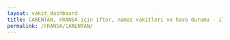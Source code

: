 ```yaml
---
layout: vakit_dashboard
title: CARENTAN, FRANSA için iftar, namaz vakitleri ve hava durumu - ilçe/eyalet seç
permalink: /FRANSA/CARENTAN/
---
```


<script type="text/javascript">
  var GLOBAL_COUNTRY = 'FRANSA';
  var GLOBAL_CITY = 'CARENTAN';
  var GLOBAL_STATE = '';
  var lat = 72;
  var lon = 21;
</script>

